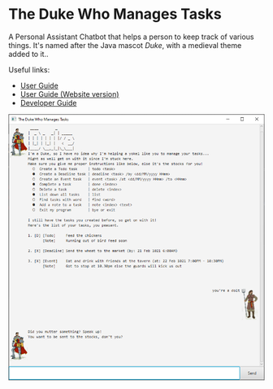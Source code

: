# The Duke Who Manages Tasks

A Personal Assistant Chatbot that helps a person to keep track of various things. It's named after the Java mascot _Duke_, with a medieval theme added to it..

Useful links:
* [User Guide](https://github.com/Impala36/ip/blob/master/UserGuide.md)
* [User Guide (Website version)](https://impala36.github.io/ip/)
* [Developer Guide](https://github.com/Impala36/ip/blob/master/DeveloperGuide.md)

![GUI](Ui.png)